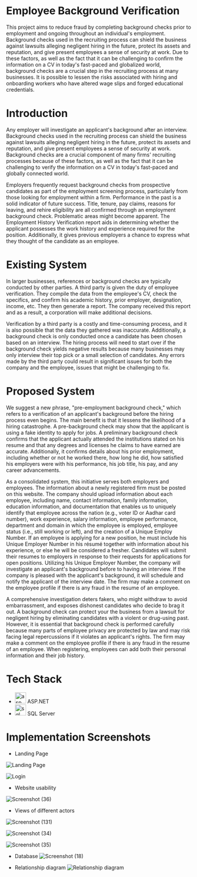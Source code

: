 # Employee Background Verification
This project aims to reduce fraud by completing background checks prior to employment and ongoing throughout an individual's employment. Background checks used in the recruiting process can shield the business against lawsuits alleging negligent hiring in the future, protect its assets and reputation, and give present employees a sense of security at work. Due to these factors, as well as the fact that it can be challenging to confirm the information on a CV in today's fast-paced and globalized world, background checks are a crucial step in the recruiting process at many businesses. It is possible to lessen the risks associated with hiring and onboarding workers who have altered wage slips and forged educational credentials.

# Introduction
Any employer will investigate an applicant's background after an interview. Background checks used in the recruiting process can shield the business against lawsuits alleging negligent hiring in the future, protect its assets and reputation, and give present employees a sense of security at work. Background checks are a crucial component of many firms' recruiting processes because of these factors, as well as the fact that it can be challenging to verify the information on a CV in today's fast-paced and globally connected world.

Employers frequently request background checks from prospective candidates as part of the employment screening process, particularly from those looking for employment within a firm. Performance in the past is a solid indicator of future success. Title, tenure, pay claims, reasons for leaving, and rehire eligibility are all confirmed through an employment background check. Problematic areas might become apparent. The Employment History Verification report aids in determining whether the applicant possesses the work history and experience required for the position. Additionally, it gives previous employers a chance to express what they thought of the candidate as an employee.

# Existing System
In larger businesses, references or background checks are typically conducted by other parties. A third party is given the duty of employee verification. They compile the data from the employee's CV, check the specifics, and confirm his academic history, prior employer, designation, income, etc. They then generate a report. The company received this report and as a result, a corporation will make additional decisions.

Verification by a third party is a costly and time-consuming process, and it is also possible that the data they gathered was inaccurate. Additionally, a background check is only conducted once a candidate has been chosen based on an interview. The hiring process will need to start over if the background check yields negative results because many businesses may only interview their top pick or a small selection of candidates. Any errors made by the third party could result in significant issues for both the company and the employee, issues that might be challenging to fix.

# Proposed System
We suggest a new phrase, "pre-employment background check," which refers to a verification of an applicant's background before the hiring process even begins. The main benefit is that it lessens the likelihood of a hiring catastrophe. A pre-background check may show that the applicant is using a fake identity to apply for jobs. A preliminary background check confirms that the applicant actually attended the institutions stated on his resume and that any degrees and licenses he claims to have earned are accurate. Additionally, it confirms details about his prior employment, including whether or not he worked there, how long he did, how satisfied his employers were with his performance, his job title, his pay, and any career advancements.

As a consolidated system, this initiative serves both employers and employees. The information about a newly registered firm must be posted on this website. The company should upload information about each employee, including name, contact information, family information, education information, and documentation that enables us to uniquely identify that employee across the nation (e.g., voter ID or Aadhar card number), work experience, salary information, employee performance, department and domain in which the employee is employed, employee status (i.e., still working or left), and the creation of a Unique Employ Number. If an employee is applying for a new position, he must include his Unique Employer Number in his résumé together with information about his experience, or else he will be considered a fresher. Candidates will submit their resumes to employers in response to their requests for applications for open positions. Utilizing his Unique Employer Number, the company will investigate an applicant's background before to having an interview. If the company is pleased with the applicant's background, it will schedule and notify the applicant of the interview date. The firm may make a comment on the employee profile if there is any fraud in the resume of an employee.

A comprehensive investigation deters fakers, who might withdraw to avoid embarrassment, and exposes dishonest candidates who decide to brag it out. A background check can protect your the business from a lawsuit for negligent hiring by eliminating candidates with a violent or drug-using past. However, it is essential that background check is performed carefully because many parts of employee privacy are protected by law and may risk facing legal repercussions if it violates an applicant's rights. The firm may make a comment on the employee profile if there is any fraud in the resume of an employee. When registering, employees can add both their personal information and their job history.




# Tech Stack
- <img src="https://user-images.githubusercontent.com/52947925/211107841-278a77e1-849d-4445-9d43-19684856b1b0.png" alt="asp.net" width="30" height="30"/> ASP.NET
- <img src="https://user-images.githubusercontent.com/52947925/211108067-f413cd4c-f3e1-4665-82ea-6cf80e53d16c.png" alt="sql server" width="30" height="30"/> SQL Server

# Implementation Screenshots
- Landing Page

![Landing Page](https://user-images.githubusercontent.com/52947925/211109692-8871a191-a8f3-4c4f-857d-d55e02dda2d6.png)

![Login](https://user-images.githubusercontent.com/52947925/211109704-4c355bec-2bd2-43ff-9689-bf68abad5e1c.png)

- Website usability

![Screenshot (36)](https://user-images.githubusercontent.com/52947925/211109863-9f29d88e-a259-4bbc-b549-74be5bc14632.png)

- Views of different actors

![Screenshot (131)](https://user-images.githubusercontent.com/52947925/211110196-4cb40702-5936-4889-ad1d-5fe5fff0f352.png)

![Screenshot (34)](https://user-images.githubusercontent.com/52947925/211109827-4648432e-e53f-41cb-b3b9-72040f54d43a.png)

![Screenshot (35)](https://user-images.githubusercontent.com/52947925/211109846-b8803925-dbfc-4ae0-90f0-e4b4152e7f9e.png)

- Database
![Screenshot (18)](https://user-images.githubusercontent.com/52947925/211110458-b1b3493a-a57d-4fde-96ed-1e62bf98b7f5.png)


- Relationship diagram
![Relationship diagram](https://user-images.githubusercontent.com/52947925/211109641-21427dea-8ffa-47a6-8c25-652f994bb35f.jpg)
